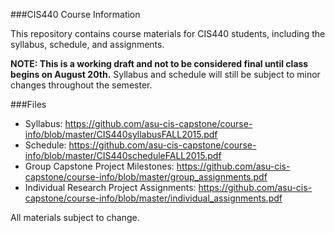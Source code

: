###CIS440 Course Information

This repository contains course materials for CIS440 students, including the syllabus, schedule, and assignments.

**NOTE: This is a working draft and not to be considered final until class begins on August 20th.**
Syllabus and schedule will still be subject to minor changes throughout the semester.

###Files

- Syllabus: https://github.com/asu-cis-capstone/course-info/blob/master/CIS440syllabusFALL2015.pdf
- Schedule: https://github.com/asu-cis-capstone/course-info/blob/master/CIS440scheduleFALL2015.pdf
- Group Capstone Project Milestones: https://github.com/asu-cis-capstone/course-info/blob/master/group_assignments.pdf
- Individual Research Project Assignments: https://github.com/asu-cis-capstone/course-info/blob/master/individual_assignments.pdf

All materials subject to change.
